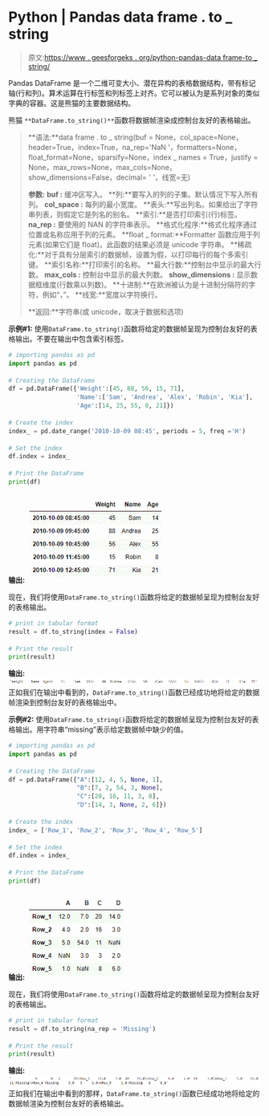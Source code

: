 # Python | Pandas data frame . to _ string

> 原文:[https://www . geesforgeks . org/python-pandas-data frame-to _ string/](https://www.geeksforgeeks.org/python-pandas-dataframe-to_string/)

Pandas DataFrame 是一个二维可变大小、潜在异构的表格数据结构，带有标记轴(行和列)。算术运算在行标签和列标签上对齐。它可以被认为是系列对象的类似字典的容器。这是熊猫的主要数据结构。

熊猫 `**DataFrame.to_string()**`函数将数据帧渲染成控制台友好的表格输出。

> **语法:**data frame . to _ string(buf = None，col_space=None，header=True，index=True，na_rep='NaN '，formatters=None，float_format=None，sparsify=None，index _ names = True，justify = None，max_rows=None，max_cols=None，show_dimensions=False，decimal= ' '，线宽=无)
> 
> **参数:**
> **buf :** 缓冲区写入。
> **列:**要写入的列的子集。默认情况下写入所有列。
> **col_space :** 每列的最小宽度。
> **表头:**写出列名。如果给出了字符串列表，则假定它是列名的别名。
> **索引:**是否打印索引(行)标签。
> **na_rep :** 要使用的 NAN 的字符串表示。
> **格式化程序:**格式化程序通过位置或名称应用于列的元素。
> **float _ format:**Formatter 函数应用于列元素(如果它们是 float)。此函数的结果必须是 unicode 字符串。
> **稀疏化:**对于具有分层索引的数据帧，设置为假，以打印每行的每个多索引键。
> **索引名称:**打印索引的名称。
> **最大行数:**控制台中显示的最大行数。
> **max_cols :** 控制台中显示的最大列数。
> **show_dimensions :** 显示数据框维度(行数乘以列数)。
> **十进制:**在欧洲被认为是十进制分隔符的字符，例如“，”。
> **线宽:**宽度以字符换行。
> 
> **返回:**字符串(或 unicode，取决于数据和选项)

**示例#1:** 使用`DataFrame.to_string()`函数将给定的数据帧呈现为控制台友好的表格输出。不要在输出中包含索引标签。

```py
# importing pandas as pd
import pandas as pd

# Creating the DataFrame
df = pd.DataFrame({'Weight':[45, 88, 56, 15, 71],
                   'Name':['Sam', 'Andrea', 'Alex', 'Robin', 'Kia'],
                   'Age':[14, 25, 55, 8, 21]})

# Create the index
index_ = pd.date_range('2010-10-09 08:45', periods = 5, freq ='H')

# Set the index
df.index = index_

# Print the DataFrame
print(df)
```

**输出:**
![](img/a98bc6dd87f7561204138ad3e9e5cf1d.png)

现在，我们将使用`DataFrame.to_string()`函数将给定的数据帧呈现为控制台友好的表格输出。

```py
# print in tabular format
result = df.to_string(index = False)

# Print the result
print(result)
```

**输出:**
![](img/b8eaa29a4bfdc8ab8cb59cc932322915.png)
正如我们在输出中看到的，`DataFrame.to_string()`函数已经成功地将给定的数据帧渲染到控制台友好的表格输出中。

**示例#2:** 使用`DataFrame.to_string()`函数将给定的数据帧呈现为控制台友好的表格输出。用字符串“missing”表示给定数据帧中缺少的值。

```py
# importing pandas as pd
import pandas as pd

# Creating the DataFrame
df = pd.DataFrame({"A":[12, 4, 5, None, 1], 
                   "B":[7, 2, 54, 3, None], 
                   "C":[20, 16, 11, 3, 8], 
                   "D":[14, 3, None, 2, 6]}) 

# Create the index
index_ = ['Row_1', 'Row_2', 'Row_3', 'Row_4', 'Row_5']

# Set the index
df.index = index_

# Print the DataFrame
print(df)
```

**输出:**
![](img/0b8a01d9a4a8d2a41f2d5f3dbdf72d6b.png)

现在，我们将使用`DataFrame.to_string()`函数将给定的数据帧呈现为控制台友好的表格输出。

```py
# print in tabular format
result = df.to_string(na_rep = 'Missing')

# Print the result
print(result)
```

**输出:**
![](img/9e4249242132125e398a04a14421eba7.png)
正如我们在输出中看到的那样，`DataFrame.to_string()`函数已经成功地将给定的数据帧渲染为控制台友好的表格输出。
